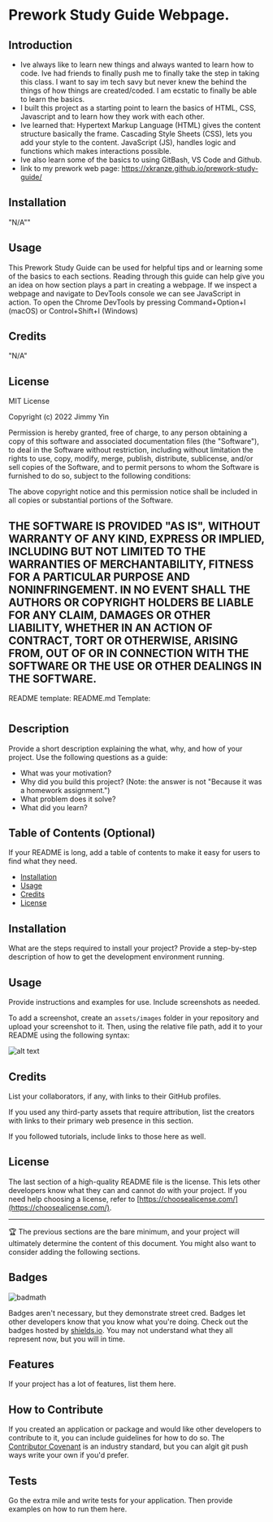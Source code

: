 # Prework Study Guide Webpage.

## Introduction

- Ive always like to learn new things and always wanted to learn how to code.  Ive had friends to finally push me to finally take the step in taking this class.  I want to say im tech savy but never knew the behind the things of how things are created/coded.  I am ecstatic to finally be able to learn the basics.
- I built this project as a starting point to learn the basics of HTML, CSS, Javascript and to learn how they work with each other.
- Ive learned that:
Hypertext Markup Language (HTML) gives the content structure basically the frame.
Cascading Style Sheets (CSS), lets you add your style to the content.
JavaScript (JS), handles logic and functions which makes interactions possible.
- Ive also learn some of the basics to using GitBash, VS Code and Github.
- link to my prework web page: https://xkranze.github.io/prework-study-guide/
## Installation

"N/A""

## Usage

This Prework Study Guide can be used for helpful tips and or learning some of the basics to each sections.  Reading through this guide can help give you an idea on how section plays a part in creating a webpage. If we inspect a webpage and navigate to DevTools console we can see JavaScript in action.  To open the Chrome DevTools by pressing Command+Option+I (macOS) or Control+Shift+I (Windows)

## Credits

"N/A"

## License

MIT License

Copyright (c) 2022 Jimmy Yin

Permission is hereby granted, free of charge, to any person obtaining a copy
of this software and associated documentation files (the "Software"), to deal
in the Software without restriction, including without limitation the rights
to use, copy, modify, merge, publish, distribute, sublicense, and/or sell
copies of the Software, and to permit persons to whom the Software is
furnished to do so, subject to the following conditions:

The above copyright notice and this permission notice shall be included in all
copies or substantial portions of the Software.

THE SOFTWARE IS PROVIDED "AS IS", WITHOUT WARRANTY OF ANY KIND, EXPRESS OR
IMPLIED, INCLUDING BUT NOT LIMITED TO THE WARRANTIES OF MERCHANTABILITY,
FITNESS FOR A PARTICULAR PURPOSE AND NONINFRINGEMENT. IN NO EVENT SHALL THE
AUTHORS OR COPYRIGHT HOLDERS BE LIABLE FOR ANY CLAIM, DAMAGES OR OTHER
LIABILITY, WHETHER IN AN ACTION OF CONTRACT, TORT OR OTHERWISE, ARISING FROM,
OUT OF OR IN CONNECTION WITH THE SOFTWARE OR THE USE OR OTHER DEALINGS IN THE
SOFTWARE.
---


README template:
README.md Template:
# <Your-Project-Title>

## Description

Provide a short description explaining the what, why, and how of your project. Use the following questions as a guide:

- What was your motivation?
- Why did you build this project? (Note: the answer is not "Because it was a homework assignment.")
- What problem does it solve?
- What did you learn?

## Table of Contents (Optional)

If your README is long, add a table of contents to make it easy for users to find what they need.

- [Installation](#installation)
- [Usage](#usage)
- [Credits](#credits)
- [License](#license)

## Installation

What are the steps required to install your project? Provide a step-by-step description of how to get the development environment running.

## Usage

Provide instructions and examples for use. Include screenshots as needed.

To add a screenshot, create an `assets/images` folder in your repository and upload your screenshot to it. Then, using the relative file path, add it to your README using the following syntax:

![alt text](assets/images/screenshot.png)

## Credits

List your collaborators, if any, with links to their GitHub profiles.

If you used any third-party assets that require attribution, list the creators with links to their primary web presence in this section.

If you followed tutorials, include links to those here as well.

## License

The last section of a high-quality README file is the license. This lets other developers know what they can and cannot do with your project. If you need help choosing a license, refer to [https://choosealicense.com/](https://choosealicense.com/).

---

🏆 The previous sections are the bare minimum, and your project will ultimately determine the content of this document. You might also want to consider adding the following sections.

## Badges

![badmath](https://img.shields.io/github/languages/top/nielsenjared/badmath)

Badges aren't necessary, but they demonstrate street cred. Badges let other developers know that you know what you're doing. Check out the badges hosted by [shields.io](https://shields.io/). You may not understand what they all represent now, but you will in time.

## Features

If your project has a lot of features, list them here.

## How to Contribute

If you created an application or package and would like other developers to contribute to it, you can include guidelines for how to do so. The [Contributor Covenant](https://www.contributor-covenant.org/) is an industry standard, but you can algit git push ways write your own if you'd prefer.

## Tests

Go the extra mile and write tests for your application. Then provide examples on how to run them here.
